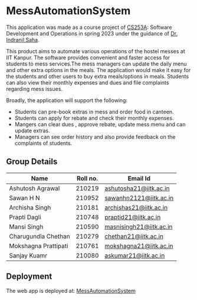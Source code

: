 # MessAutomationSystem

This application was made as a course project of [CS253A](https://www.cse.iitk.ac.in/users/isaha/Courses/sdo23.shtml/): Software Development and Operations in spring 2023 under the guidance of [Dr. Indranil Saha](https://www.cse.iitk.ac.in/users/isaha/).

This product aims to automate various operations of the hostel messes at IIT Kanpur. The software provides convenient and faster access for students to mess services.The mess managers can update the daily menu and other extra options in the meals. The application would make it easy for the students and other users to buy extra meals/options in meals. Students can also view their monthly expenses and dues and file complaints regarding mess issues.

Broadly, the application will support the following:

* Students can pre-book extras in mess and order food in canteen.
* Students can apply for rebate and check their monthly expenses.
* Mangers can clear dues , approve rebate, update mess menu and can update extras.
* Managers can see order history and also provide feedback on the complaints of students.

## Group Details

| Name                | Roll no. | Email Id                |
| ------------------- | -------- | ----------------------- |
| Ashutosh Agrawal    | 210219   | ashutosha21@iitk.ac.in  |
| Sawan H N           | 210952   | sawanhn2121@iitk.ac.in  |
| Archisha Singh      | 210181   | archishas21@iitk.ac.in  |
| Prapti Dagli        | 210748   | praptid21@iitk.ac.in    |
| Mansi Singh         | 210590   | masnisingh21@iitk.ac.in |
| Charugundla Chethan | 210279   | chethan21@iitk.ac.in    |
| Mokshagna Prattipati| 210761   | mokshagna21@iitk.ac.in  |
| Sanjay Kuamr        | 210080   | askumar21@iitk.ac.in    |


## Deployment

The web app is deployed at: [MessAutomationSystem](https://deploying-mas-ashu320.onrender.com/)




